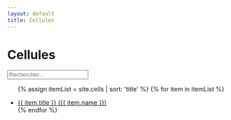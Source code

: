 ```yaml
---
layout: default
title: Cellules
---
```

<h1>Cellules</h1>

<input id="searchInput" type="text" role="search" placeholder="Rechercher...">

<ul class="accordion" id="termList">

{% assign itemList = site.cells | sort: 'title'  %}
{% for item in itemList %}
<li>
    <a id="{{ item.name }}" href="{{ item.url }}">
        {{ item.title }} ({{ item.name }})
    </a>
</li>
{% endfor %}
</ul>

<script type="text/javascript" src="/assets/terms.js"></script>
<script type="text/javascript">

</script>